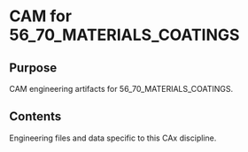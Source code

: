 # CAM for 56_70_MATERIALS_COATINGS

## Purpose
CAM engineering artifacts for 56_70_MATERIALS_COATINGS.

## Contents
Engineering files and data specific to this CAx discipline.
